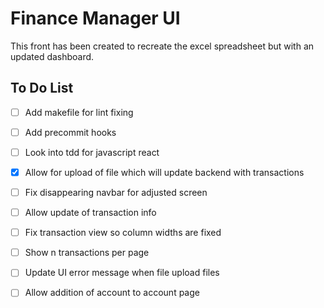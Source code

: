 # Finance Manager UI

This front has been created to recreate the excel spreadsheet but with an updated dashboard.

## To Do List
- [ ] Add makefile for lint fixing 
- [ ] Add precommit hooks
- [ ] Look into tdd for javascript react
- [x] Allow for upload of file which will update backend with transactions
- [ ] Fix disappearing navbar for adjusted screen
- [ ] Allow update of transaction info
- [ ] Fix transaction view so column widths are fixed
- [ ] Show n transactions per page
- [ ] Update UI error message when file upload files
- [ ] Allow addition of account to account page

